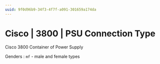 ```yaml
---
uuid: 9f0d96b9-34f3-4f7f-a091-301659a174da
---
```

# Cisco | 3800 | PSU Connection Type

Cisco 3800 Container of Power Supply

Genders
: `mf` - male and female types
